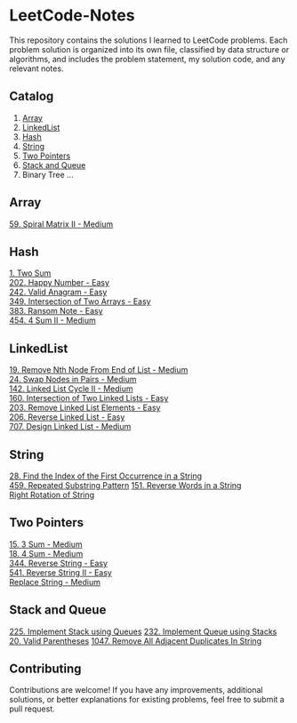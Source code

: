 # LeetCode-Notes

This repository contains the solutions I learned to LeetCode problems. Each problem solution is organized into its own file, classified by data structure or algorithms, and includes the problem statement, my solution code, and any relevant notes.

## Catalog
1. [Array](https://github.com/Lexiealwayswins/Leetcode-Note/tree/main/Array)  
2. [LinkedList](https://github.com/Lexiealwayswins/Leetcode-Note/tree/main/LinkedList)  
3. [Hash](https://github.com/Lexiealwayswins/Leetcode-Note/tree/main/Hash)  
4. [String](https://github.com/Lexiealwayswins/Leetcode-Note/tree/main/String)  
5. [Two Pointers](https://github.com/Lexiealwayswins/Leetcode-Note/tree/main/TwoPointers)
6. [Stack and Queue](https://github.com/Lexiealwayswins/Leetcode-Note/tree/main/StackAndQueue)
7. Binary Tree
...

## Array
[59. Spiral Matrix II - Medium](https://github.com/Lexiealwayswins/Leetcode-Note/blob/main/Array/59_SpiralMatrix_II.md)

## Hash
[1. Two Sum](https://github.com/Lexiealwayswins/Leetcode-Note/blob/main/Hash/1_TwoSum.md)  
[202. Happy Number - Easy](https://github.com/Lexiealwayswins/Leetcode-Note/blob/main/Hash/202_HappyNumber.md)  
[242. Valid Anagram - Easy](https://github.com/Lexiealwayswins/Leetcode-Note/blob/main/Hash/242_ValidAnagram.md)  
[349. Intersection of Two Arrays - Easy](https://github.com/Lexiealwayswins/Leetcode-Note/blob/main/Hash/349_IntersectionofTwoArrays.md)  
[383. Ransom Note - Easy](https://github.com/Lexiealwayswins/Leetcode-Note/blob/main/Hash/383_RansomNote.md)  
[454. 4 Sum II - Medium](https://github.com/Lexiealwayswins/Leetcode-Note/blob/main/Hash/454_4Sum_II.md)    

## LinkedList
[19. Remove Nth Node From End of List - Medium](https://github.com/Lexiealwayswins/Leetcode-Note/blob/main/LinkedList/19_RemoveNthNodeFromEndofList.md)  
[24. Swap Nodes in Pairs - Medium](https://github.com/Lexiealwayswins/Leetcode-Note/blob/main/LinkedList/24_SwapNodesinPairs.md)  
[142. Linked List Cycle II - Medium](https://github.com/Lexiealwayswins/Leetcode-Note/blob/main/LinkedList/142.%20LinkedListCycle_II.md)  
[160. Intersection of Two Linked Lists - Easy](https://github.com/Lexiealwayswins/Leetcode-Note/blob/main/LinkedList/160_IntersectionofTwoLinkedLists.md)  
[203. Remove Linked List Elements - Easy](https://github.com/Lexiealwayswins/Leetcode-Note/blob/main/LinkedList/203_RemoveLinkedListElements.md)  
[206. Reverse Linked List - Easy](https://github.com/Lexiealwayswins/Leetcode-Note/blob/main/LinkedList/206_ReverseLinkedList.md)  
[707. Design Linked List - Medium](https://github.com/Lexiealwayswins/Leetcode-Note/blob/main/LinkedList/707_DesignLinkedList.md)  

## String  
[28. Find the Index of the First Occurrence in a String](https://github.com/Lexiealwayswins/Leetcode-Note/blob/main/String/28_FindtheIndexOftheFirstOccurrenceInAString.md)  
[459. Repeated Substring Pattern](https://github.com/Lexiealwayswins/Leetcode-Note/blob/main/String/459_RepeatedSubstringPattern.md)
[151. Reverse Words in a String](https://github.com/Lexiealwayswins/Leetcode-Note/blob/main/String/151_ReverseWordsInAString.md)  
[Right Rotation of String](https://github.com/Lexiealwayswins/Leetcode-Note/blob/main/String/RightReverseString.md)  


## Two Pointers  
[15. 3 Sum - Medium](https://github.com/Lexiealwayswins/Leetcode-Note/blob/main/Hash/15_3Sum.md)  
[18. 4 Sum - Medium](https://github.com/Lexiealwayswins/Leetcode-Note/blob/main/TwoPointers/18_4Sum.md)  
[344. Reverse String - Easy](https://github.com/Lexiealwayswins/Leetcode-Note/blob/main/TwoPointers/344_ReverseString.md)  
[541. Reverse String II - Easy](https://github.com/Lexiealwayswins/Leetcode-Note/blob/main/TwoPointers/541_ReverseString_II.md)   
[Replace String - Medium](https://github.com/Lexiealwayswins/Leetcode-Note/blob/main/TwoPointers/ReplaceNumber.md)  

## Stack and Queue
[225. Implement Stack using Queues](https://github.com/Lexiealwayswins/Leetcode-Note/blob/main/StackAndQueue/225_ImplementStackUsingQueues.md)
[232. Implement Queue using Stacks](https://github.com/Lexiealwayswins/Leetcode-Note/blob/main/StackAndQueue/232_ImplementQueueUsingStacks.md)
[20. Valid Parentheses](https://github.com/Lexiealwayswins/Leetcode-Note/blob/main/StackAndQueue/20_ValidParentheses.md)
[1047. Remove All Adjacent Duplicates In String](https://github.com/Lexiealwayswins/Leetcode-Note/blob/main/StackAndQueue/1047_RemoveAllAdjacentDuplicatesInString.md)

## Contributing
Contributions are welcome! 
If you have any improvements, additional solutions, or better explanations for existing problems, feel free to submit a pull request.